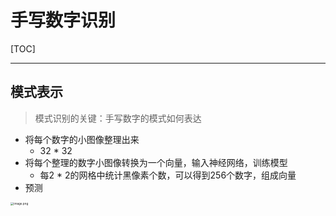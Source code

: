# 手写数字识别

[TOC]

------

## 模式表示

> 模式识别的关键：手写数字的模式如何表达

- 将每个数字的小图像整理出来
  - 32 \* 32
- 将每个整理的数字小图像转换为一个向量，输入神经网络，训练模型
  - 每2 \* 2的网格中统计黑像素个数，可以得到256个数字，组成向量
- 预测

<img src="https://upload-images.jianshu.io/upload_images/12014150-8e72f87eff790215.png?imageMogr2/auto-orient/strip%7CimageView2/2/w/1240" alt="image.png" style="zoom:33%;" />

